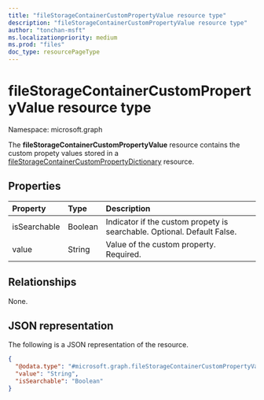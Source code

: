 ```yaml
---
title: "fileStorageContainerCustomPropertyValue resource type"
description: "fileStorageContainerCustomPropertyValue resource type"
author: "tonchan-msft"
ms.localizationpriority: medium
ms.prod: "files"
doc_type: resourcePageType
---
```


# fileStorageContainerCustomPropertyValue resource type

Namespace: microsoft.graph



The **fileStorageContainerCustomPropertyValue** resource contains the custom propety values stored in a [fileStorageContainerCustomPropertyDictionary](../resources/fileStorageContainerCustomPropertyDictionary.md) resource.

## Properties
|Property|Type|Description|
|:---|:---|:---|
|isSearchable|Boolean|Indicator if the custom propety is searchable. Optional. Default False.|
|value|String|Value of the custom property. Required.|

## Relationships
None.

## JSON representation
The following is a JSON representation of the resource.
<!-- {
  "blockType": "resource",
  "@odata.type": "microsoft.graph.fileStorageContainerCustomPropertyValue"
}
-->
``` json
{
  "@odata.type": "#microsoft.graph.fileStorageContainerCustomPropertyValue",
  "value": "String",
  "isSearchable": "Boolean"
}
```

